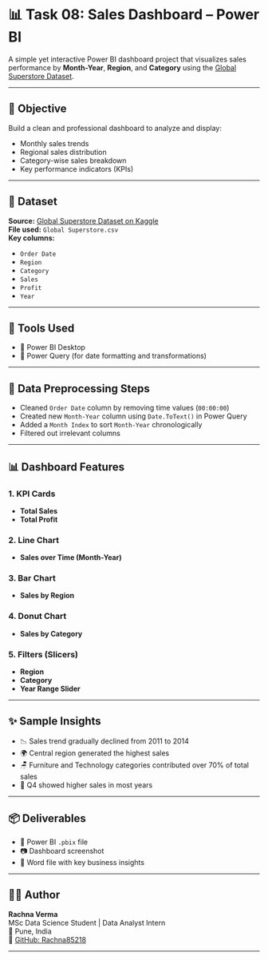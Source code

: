 
# 📊 Task 08: Sales Dashboard – Power BI

A simple yet interactive Power BI dashboard project that visualizes sales performance by **Month-Year**, **Region**, and **Category** using the [Global Superstore Dataset](https://www.kaggle.com/datasets/fatihilhan/global-superstore-dataset?utm_source=chatgpt.com).

---

## 🎯 Objective

Build a clean and professional dashboard to analyze and display:
- Monthly sales trends
- Regional sales distribution
- Category-wise sales breakdown
- Key performance indicators (KPIs)

---

## 📂 Dataset

**Source:** [Global Superstore Dataset on Kaggle](https://www.kaggle.com/datasets/fatihilhan/global-superstore-dataset?utm_source=chatgpt.com)  
**File used:** `Global Superstore.csv`  
**Key columns:**
- `Order Date`
- `Region`
- `Category`
- `Sales`
- `Profit`
- `Year`

---

## 🔧 Tools Used

- 🧠 Power BI Desktop
- 🧹 Power Query (for date formatting and transformations)

---

## 🧹 Data Preprocessing Steps

- Cleaned `Order Date` column by removing time values (`00:00:00`)
- Created new `Month-Year` column using `Date.ToText()` in Power Query
- Added a `Month Index` to sort `Month-Year` chronologically
- Filtered out irrelevant columns

---

## 📊 Dashboard Features

### 1. KPI Cards
- **Total Sales**
- **Total Profit**

### 2. Line Chart
- **Sales over Time (Month-Year)**

### 3. Bar Chart
- **Sales by Region**

### 4. Donut Chart
- **Sales by Category**

### 5. Filters (Slicers)
- **Region**
- **Category**
- **Year Range Slider**

---

## ✨ Sample Insights

- 📉 Sales trend gradually declined from 2011 to 2014
- 🌍 Central region generated the highest sales
- 🪑 Furniture and Technology categories contributed over 70% of total sales
- 🎯 Q4 showed higher sales in most years

---

## 📦 Deliverables

- 📁 Power BI `.pbix` file
- 📷 Dashboard screenshot
- 📝 Word file with key business insights

---

## 👩‍💻 Author

**Rachna Verma**  
MSc Data Science Student | Data Analyst Intern  
📍 Pune, India  
🔗 [GitHub: Rachna85218](https://github.com/Rachna85218)

---


